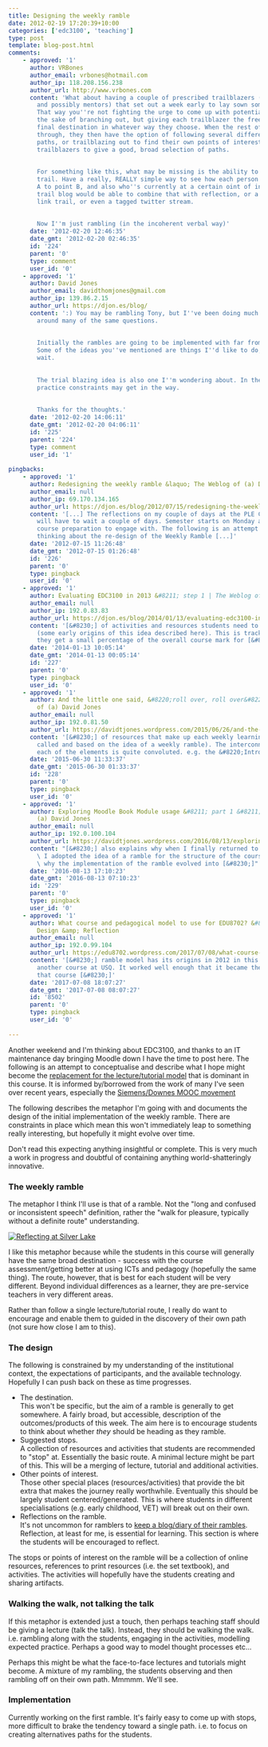 ```yaml
---
title: Designing the weekly ramble
date: 2012-02-19 17:20:39+10:00
categories: ['edc3100', 'teaching']
type: post
template: blog-post.html
comments:
    - approved: '1'
      author: VRBones
      author_email: vrbones@hotmail.com
      author_ip: 118.208.156.238
      author_url: http://www.vrbones.com
      content: 'What about having a couple of prescribed trailblazers (the lecturer, tutors
        and possibly mentors) that set out a week early to lay sown some "typical" trails?
        That way you''re not fighting the urge to come up with potential stops just for
        the sake of branching out, but giving each trailblazer the freedom to get to the
        final destination in whatever way they choose. When the rest of the cohort comes
        through, they then have the option of following several different paths, mixing
        paths, or trailblazing out to find their own points of interest. I''d expect 5-10
        trailblazers to give a good, broad selection of paths.
    
    
        For something like this, what may be missing is the ability to "follow" someone''s
        trail. Have a really, REALLY simple way to see how each person got from point
        A to point B, and also who''s currently at a certain oint of interest. Maybe a
        trail blog would be able to combine that with reflection, or a delicious / diigo
        link trail, or even a tagged twitter stream.
    
    
        Now I''m just rambling (in the incoherent verbal way)'
      date: '2012-02-20 12:46:35'
      date_gmt: '2012-02-20 02:46:35'
      id: '224'
      parent: '0'
      type: comment
      user_id: '0'
    - approved: '1'
      author: David Jones
      author_email: davidthomjones@gmail.com
      author_ip: 139.86.2.15
      author_url: https://djon.es/blog/
      content: ':) You may be rambling Tony, but I''ve been doing much the same thing
        around many of the same questions.
    
    
        Initially the rambles are going to be implemented with far from appropriate technology.
        Some of the ideas you''ve mentioned are things I''d like to do, but may have to
        wait.
    
    
        The trial blazing idea is also one I''m wondering about. In the time, yet more
        practice constraints may get in the way.
    
    
        Thanks for the thoughts.'
      date: '2012-02-20 14:06:11'
      date_gmt: '2012-02-20 04:06:11'
      id: '225'
      parent: '224'
      type: comment
      user_id: '1'
    
pingbacks:
    - approved: '1'
      author: Redesigning the weekly ramble &laquo; The Weblog of (a) David Jones
      author_email: null
      author_ip: 69.170.134.165
      author_url: https://djon.es/blog/2012/07/15/redesigning-the-weekly-ramble/
      content: '[...] The reflections on my couple of days at the PLE Conference in Melbourne
        will have to wait a couple of days. Semester starts on Monday and I have some
        course preparation to engage with. The following is an attempt to capture some
        thinking about the re-design of the Weekly Ramble [...]'
      date: '2012-07-15 11:26:48'
      date_gmt: '2012-07-15 01:26:48'
      id: '226'
      parent: '0'
      type: pingback
      user_id: '0'
    - approved: '1'
      author: Evaluating EDC3100 in 2013 &#8211; step 1 | The Weblog of (a) David Jones
      author_email: null
      author_ip: 192.0.83.83
      author_url: https://djon.es/blog/2014/01/13/evaluating-edc3100-in-2013-step-1/
      content: '[&#8230;] of activities and resources students need to complete each week
        (some early origins of this idea described here). This is tracked by the LMS and
        they get a small percentage of the overall course mark for [&#8230;]'
      date: '2014-01-13 10:05:14'
      date_gmt: '2014-01-13 00:05:14'
      id: '227'
      parent: '0'
      type: pingback
      user_id: '0'
    - approved: '1'
      author: And the little one said, &#8220;roll over, roll over&#8221; | The Weblog
        of (a) David Jones
      author_email: null
      author_ip: 192.0.81.50
      author_url: https://davidtjones.wordpress.com/2015/06/26/and-the-little-one-said-roll-over-roll-over/
      content: '[&#8230;] of resources that make up each weekly learning path (originally
        called and based on the idea of a weekly ramble). The interconnections between
        each of the elements is quite convoluted. e.g. the &#8220;Introduce [&#8230;]'
      date: '2015-06-30 11:33:37'
      date_gmt: '2015-06-30 01:33:37'
      id: '228'
      parent: '0'
      type: pingback
      user_id: '0'
    - approved: '1'
      author: Exploring Moodle Book Module usage &#8211; part 1 &#8211; The Weblog of
        (a) David Jones
      author_email: null
      author_ip: 192.0.100.104
      author_url: https://davidtjones.wordpress.com/2016/08/13/exploring-moodle-book-module-usage-part-1/
      content: "[&#8230;] also explains why when I finally returned to teaching a course\
        \ I adopted the idea of a ramble for the structure of the course.\_ It explains\
        \ why the implementation of the ramble evolved into [&#8230;]"
      date: '2016-08-13 17:10:23'
      date_gmt: '2016-08-13 07:10:23'
      id: '229'
      parent: '0'
      type: pingback
      user_id: '0'
    - approved: '1'
      author: What course and pedagogical model to use for EDU8702? &#8211; EDU8702 &#8211;
        Design &amp; Reflection
      author_email: null
      author_ip: 192.0.99.104
      author_url: https://edu8702.wordpress.com/2017/07/08/what-course-and-pedagogical-model-to-use-for-edu8702/
      content: '[&#8230;] ramble model has its origins in 2012 in this thinking about
        another course at USQ. It worked well enough that it became the foundation for
        that course [&#8230;]'
      date: '2017-07-08 18:07:27'
      date_gmt: '2017-07-08 08:07:27'
      id: '8502'
      parent: '0'
      type: pingback
      user_id: '0'
    
---
```

Another weekend and I'm thinking about EDC3100, and thanks to an IT maintenance day bringing Moodle down I have the time to post here. The following is an attempt to conceptualise and describe what I hope might become the [replacement for the lecture/tutorial model](/blog2/2012/02/10/how-to-replace-the-lecture/) that is dominant in this course. It is informed by/borrowed from the work of many I've seen over recent years, especially the [Siemens/Downes MOOC movement](http://www.mooc.ca/)

The following describes the metaphor I'm going with and documents the design of the initial implementation of the weekly ramble. There are constraints in place which mean this won't immediately leap to something really interesting, but hopefully it might evolve over time.

Don't read this expecting anything insightful or complete. This is very much a work in progress and doubtful of containing anything world-shatteringly innovative.

### The weekly ramble

The metaphor I think I'll use is that of a ramble. Not the "long and confused or inconsistent speech" definition, rather the "walk for pleasure, typically without a definite route" understanding.

[![Reflecting at Silver Lake](images/4991135537_157ff6282e_m.jpg)](http://www.flickr.com/photos/maplemusketeer/4991135537/ "Reflecting at Silver Lake by maplemusketeer, on Flickr")

I like this metaphor because while the students in this course will generally have the same broad destination - success with the course assessment/getting better at using ICTs and pedagogy (hopefully the same thing). The route, however, that is best for each student will be very different. Beyond individual differences as a learner, they are pre-service teachers in very different areas.

Rather than follow a single lecture/tutorial route, I really do want to encourage and enable them to guided in the discovery of their own path (not sure how close I am to this).

### The design

The following is constrained by my understanding of the institutional context, the expectations of participants, and the available technology. Hopefully I can push back on these as time progresses.

- The destination.  
    This won't be specific, but the aim of a ramble is generally to get somewhere. A fairly broad, but accessible, description of the outcomes/products of this week. The aim here is to encourage students to think about whether _they_ should be heading as they ramble.
- Suggested stops.  
    A collection of resources and activities that students are recommended to "stop" at. Essentially the basic route. A minimal lecture might be part of this. This will be a merging of lecture, tutorial and additional activities.
- Other points of interest.  
    Those other special places (resources/activities) that provide the bit extra that makes the journey really worthwhile. Eventually this should be largely student centered/generated. This is where students in different specialisations (e.g. early childhood, VET) will break out on their own.
- Reflections on the ramble.  
    It's not uncommon for ramblers to [keep a blog/diary of their rambles](http://ramblingman.org.uk/southernuplandway/day2). Reflection, at least for me, is essential for learning. This section is where the students will be encouraged to reflect.

The stops or points of interest on the ramble will be a collection of online resources, references to print resources (i.e. the set textbook), and activities. The activities will hopefully have the students creating and sharing artifacts.

### Walking the walk, not talking the talk

If this metaphor is extended just a touch, then perhaps teaching staff should be giving a lecture (talk the talk). Instead, they should be walking the walk. i.e. rambling along with the students, engaging in the activities, modelling expected practice. Perhaps a good way to model thought processes etc...

Perhaps this might be what the face-to-face lectures and tutorials might become. A mixture of my rambling, the students observing and then rambling off on their own path. Mmmmm. We'll see.

### Implementation

Currently working on the first ramble. It's fairly easy to come up with stops, more difficult to brake the tendency toward a single path. i.e. to focus on creating alternatives paths for the students.